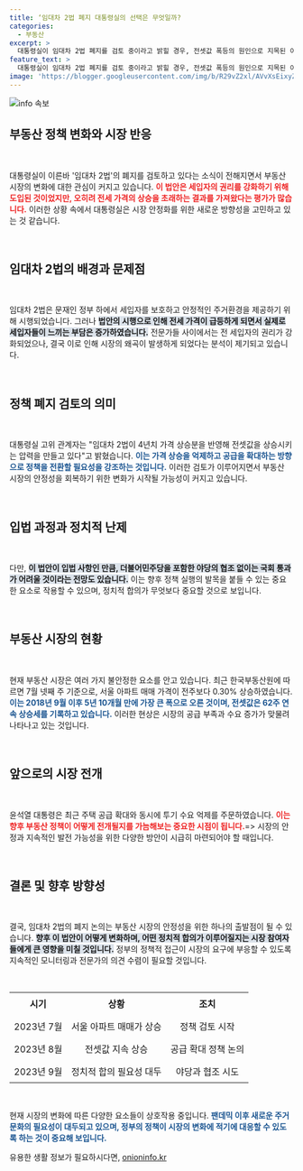 ```yaml
---
title: ‘임대차 2법 폐지 대통령실의 선택은 무엇일까?
categories:
  - 부동산
excerpt: >
  대통령실이 임대차 2법 폐지를 검토 중이라고 밝힐 경우, 전셋값 폭등의 원인으로 지목된 이 법안의 운명은? 공급 확대와 투기 억제, 그 한가운데서 부동산 시장의 불안감이 고조되고 있다. 클릭하여 자세히 알아보세요!
feature_text: >
  대통령실이 임대차 2법 폐지를 검토 중이라고 밝힐 경우, 전셋값 폭등의 원인으로 지목된 이 법안의 운명은? 공급 확대와 투기 억제, 그 한가운데서 부동산 시장의 불안감이 고조되고 있다. 클릭하여 자세히 알아보세요!
image: 'https://blogger.googleusercontent.com/img/b/R29vZ2xl/AVvXsEixyZcFfHzMRdzZMjFBmAUKJYCLCGyLL1o632UiGVXcaFdKo_bkvkuCioo0uUKlGfBVcT3P84aROyZIXSBEx3Aw5nCQ3pTgDom1WDC4m8eifvWiAmWEEVb4x6G_l8C0QH225ldMjyaFvpxGEBGNO37VmDTDMHGhJPq73UglMfDca1-0aw/s1600/blogspot.png'
---
```


<p><img src="https://blogger.googleusercontent.com/img/b/R29vZ2xl/AVvXsEixyZcFfHzMRdzZMjFBmAUKJYCLCGyLL1o632UiGVXcaFdKo_bkvkuCioo0uUKlGfBVcT3P84aROyZIXSBEx3Aw5nCQ3pTgDom1WDC4m8eifvWiAmWEEVb4x6G_l8C0QH225ldMjyaFvpxGEBGNO37VmDTDMHGhJPq73UglMfDca1-0aw/s1600/blogspot.png" alt="info 속보" /></p>

<h2 data-ke-size="size26">부동산 정책 변화와 시장 반응</h2>

<p data-ke-size="size16">&nbsp;</p>

<p>대통령실이 이른바 '임대차 2법'의 폐지를 검토하고 있다는 소식이 전해지면서 부동산 시장의 변화에 대한 관심이 커지고 있습니다. <b><span style="color: #ee2323;">이 법안은 세입자의 권리를 강화하기 위해 도입된 것이었지만, 오히려 전세 가격의 상승을 초래하는 결과를 가져왔다는 평가가 많습니다.</span></b> 이러한 상황 속에서 대통령실은 시장 안정화를 위한 새로운 방향성을 고민하고 있는 것 같습니다.</p>

<p data-ke-size="size16">&nbsp;</p>

<h2 data-ke-size="size26">임대차 2법의 배경과 문제점</h2>

<p data-ke-size="size16">&nbsp;</p>

<p>임대차 2법은 문재인 정부 하에서 세입자를 보호하고 안정적인 주거환경을 제공하기 위해 시행되었습니다. 그러나 <b><span style="background-color: #21538527;">법안의 시행으로 인해 전세 가격이 급등하게 되면서 실제로 세입자들이 느끼는 부담은 증가하였습니다.</span></b> 전문가들 사이에서는 전 세입자의 권리가 강화되었으나, 결국 이로 인해 시장의 왜곡이 발생하게 되었다는 분석이 제기되고 있습니다.</p>

<p data-ke-size="size16">&nbsp;</p>

<h2 data-ke-size="size26">정책 폐지 검토의 의미</h2>

<p data-ke-size="size16">&nbsp;</p>

<p>대통령실 고위 관계자는 "임대차 2법이 4년치 가격 상승분을 반영해 전셋값을 상승시키는 압력을 만들고 있다"고 밝혔습니다. <b><span style="color: #1a5490;">이는 가격 상승을 억제하고 공급을 확대하는 방향으로 정책을 전환할 필요성을 강조하는 것입니다.</span></b> 이러한 검토가 이루어지면서 부동산 시장의 안정성을 회복하기 위한 변화가 시작될 가능성이 커지고 있습니다.</p>

<p data-ke-size="size16">&nbsp;</p>

<h2 data-ke-size="size26">입법 과정과 정치적 난제</h2>

<p data-ke-size="size16">&nbsp;</p>

<p>다만, <b><span style="background-color: #21538527;">이 법안이 입법 사항인 만큼, 더불어민주당을 포함한 야당의 협조 없이는 국회 통과가 어려울 것이라는 전망도 있습니다.</span></b> 이는 향후 정책 실행의 발목을 붙들 수 있는 중요한 요소로 작용할 수 있으며, 정치적 합의가 무엇보다 중요할 것으로 보입니다.</p>

<p data-ke-size="size16">&nbsp;</p>

<h2 data-ke-size="size26">부동산 시장의 현황</h2>

<p data-ke-size="size16">&nbsp;</p>

<p>현재 부동산 시장은 여러 가지 불안정한 요소를 안고 있습니다. 최근 한국부동산원에 따르면 7월 넷째 주 기준으로, 서울 아파트 매매 가격이 전주보다 0.30% 상승하였습니다. <b><span style="color: #1a5490;">이는 2018년 9월 이후 5년 10개월 만에 가장 큰 폭으로 오른 것이며, 전셋값은 62주 연속 상승세를 기록하고 있습니다.</span></b> 이러한 현상은 시장의 공급 부족과 수요 증가가 맞물려 나타나고 있는 것입니다.</p>

<p data-ke-size="size16">&nbsp;</p>

<h2 data-ke-size="size26">앞으로의 시장 전개</h2>

<p data-ke-size="size16">&nbsp;</p>

<p>윤석열 대통령은 최근 주택 공급 확대와 동시에 투기 수요 억제를 주문하였습니다. <b><span style="color: #ee2323;">이는 향후 부동산 정책이 어떻게 전개될지를 가늠해보는 중요한 시점이 됩니다.</span></b>=&gt; 시장의 안정과 지속적인 발전 가능성을 위한 다양한 방안이 시급히 마련되어야 할 때입니다.</p>

<p data-ke-size="size16">&nbsp;</p>

<h2 data-ke-size="size26">결론 및 향후 방향성</h2>

<p data-ke-size="size16">&nbsp;</p>

<p>결국, 임대차 2법의 폐지 논의는 부동산 시장의 안정성을 위한 하나의 출발점이 될 수 있습니다. <b><span style="background-color: #21538527;">향후 이 법안이 어떻게 변화하며, 어떤 정치적 합의가 이루어질지는 시장 참여자들에게 큰 영향을 미칠 것입니다.</span></b> 정부의 정책적 접근이 시장의 요구에 부응할 수 있도록 지속적인 모니터링과 전문가의 의견 수렴이 필요할 것입니다.</p>

<p data-ke-size="size16">&nbsp;</p>

<table style="width: 100%; border-collapse: collapse;">
  <tr>
    <td style="text-align: center; height: 40px;"><b>시기</b></td>
    <td style="text-align: center; height: 40px;"><b>상황</b></td>
    <td style="text-align: center; height: 40px;"><b>조치</b></td>
  </tr>
  <tr>
    <td style="text-align: center; height: 40px;">2023년 7월</td>
    <td style="text-align: center; height: 40px;">서울 아파트 매매가 상승</td>
    <td style="text-align: center; height: 40px;">정책 검토 시작</td>
  </tr>
  <tr>
    <td style="text-align: center; height: 40px;">2023년 8월</td>
    <td style="text-align: center; height: 40px;">전셋값 지속 상승</td>
    <td style="text-align: center; height: 40px;">공급 확대 정책 논의</td>
  </tr>
  <tr>
    <td style="text-align: center; height: 40px;">2023년 9월</td>
    <td style="text-align: center; height: 40px;">정치적 합의 필요성 대두</td>
    <td style="text-align: center; height: 40px;">야당과 협조 시도</td>
  </tr>
</table>

<p data-ke-size="size16">&nbsp;</p>

<p>현재 시장의 변화에 따른 다양한 요소들이 상호작용 중입니다. <b><span style="color: #1a5490;">팬데믹 이후 새로운 주거 문화의 필요성이 대두되고 있으며, 정부의 정책이 시장의 변화에 적기에 대응할 수 있도록 하는 것이 중요해 보입니다.</span></b></p>
유용한 생활 정보가 필요하시다면, <a href="https://onioninfo.kr" rel="dofollow">onioninfo.kr</a>



